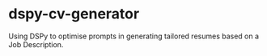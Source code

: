 # dspy-cv-generator
Using DSPy to optimise prompts in generating tailored resumes based on a Job Description. 
